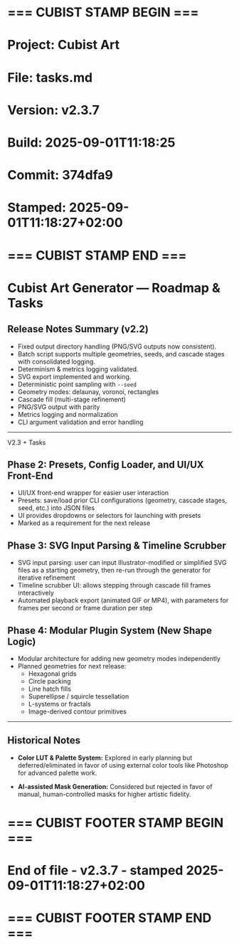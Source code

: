 # === CUBIST STAMP BEGIN ===
# Project: Cubist Art
# File: tasks.md
# Version: v2.3.7
# Build: 2025-09-01T11:18:25
# Commit: 374dfa9
# Stamped: 2025-09-01T11:18:27+02:00
# === CUBIST STAMP END ===
# Cubist Art Generator — Roadmap & Tasks

## Release Notes Summary (v2.2)
- Fixed output directory handling (PNG/SVG outputs now consistent).
- Batch script supports multiple geometries, seeds, and cascade stages with consolidated logging.
- Determinism & metrics logging validated.
- SVG export implemented and working.
- Deterministic point sampling with `--seed`
- Geometry modes: delaunay, voronoi, rectangles
- Cascade fill (multi-stage refinement)
- PNG/SVG output with parity
- Metrics logging and normalization
- CLI argument validation and error handling

---

V2.3 + Tasks

## Phase 2: Presets, Config Loader, and UI/UX Front-End

- UI/UX front-end wrapper for easier user interaction
- Presets: save/load prior CLI configurations (geometry, cascade stages, seed, etc.) into JSON files
- UI provides dropdowns or selectors for launching with presets
- Marked as a requirement for the next release

## Phase 3: SVG Input Parsing & Timeline Scrubber

- SVG input parsing: user can input Illustrator-modified or simplified SVG files as a starting geometry, then re-run through the generator for iterative refinement
- Timeline scrubber UI: allows stepping through cascade fill frames interactively
- Automated playback export (animated GIF or MP4), with parameters for frames per second or frame duration per step

## Phase 4: Modular Plugin System (New Shape Logic)

- Modular architecture for adding new geometry modes independently
- Planned geometries for next release:
  - Hexagonal grids
  - Circle packing
  - Line hatch fills
  - Superellipse / squircle tessellation
  - L-systems or fractals
  - Image-derived contour primitives

---

## Historical Notes

- **Color LUT & Palette System:**
  Explored in early planning but deferred/eliminated in favor of using external color tools like Photoshop for advanced palette work.

- **AI-assisted Mask Generation:**
  Considered but rejected in favor of manual, human-controlled masks for higher artistic fidelity.

# === CUBIST FOOTER STAMP BEGIN ===
# End of file - v2.3.7 - stamped 2025-09-01T11:18:27+02:00
# === CUBIST FOOTER STAMP END ===
